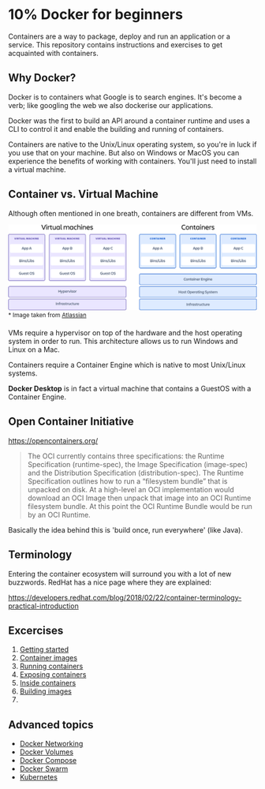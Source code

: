 # 10% Docker for beginners

Containers are a way to package, deploy and run an application or a service. This repository contains instructions and exercises to get acquainted with containers.

## Why Docker?

Docker is to containers what Google is to search engines. It's become a verb; like googling the web we also dockerise our applications.

Docker was the first to build an API around a container runtime and uses a CLI to control it and enable the building and running of containers.

Containers are native to the Unix/Linux operating system, so you're in luck if you use that on your machine. But also on Windows or MacOS you can experience the benefits of working with containers. You'll just need to install a virtual machine.

## Container vs. Virtual Machine

Although often mentioned in one breath, containers are different from VMs.

![Difference between virtual machines and containers](assets/images/SWTM-2060_Diagram_Containers_VirtualMachines_v03.png)
<sup>\* Image taken from [Atlassian](https://www.atlassian.com/microservices/cloud-computing/containers-vs-vms)</sup>

VMs require a hypervisor on top of the hardware and the host operating system in order to run. This architecture allows us to run Windows and Linux on a Mac.

Containers require a Container Engine which is native to most Unix/Linux systems.

**Docker Desktop** is in fact a virtual machine that contains a GuestOS with a Container Engine.

## Open Container Initiative

https://opencontainers.org/

> The OCI currently contains three specifications: the Runtime Specification (runtime-spec), the Image Specification (image-spec) and the Distribution Specification (distribution-spec). The Runtime Specification outlines how to run a “filesystem bundle” that is unpacked on disk. At a high-level an OCI implementation would download an OCI Image then unpack that image into an OCI Runtime filesystem bundle. At this point the OCI Runtime Bundle would be run by an OCI Runtime.

Basically the idea behind this is 'build once, run everywhere' (like Java).

## Terminology

Entering the container ecosystem will surround you with a lot of new buzzwords. RedHat has a nice page where they are explained:

https://developers.redhat.com/blog/2018/02/22/container-terminology-practical-introduction

## Excercises

1. [Getting started](exercises/exercise-1/README.md)
2. [Container images](exercises/exercise-2/README.md)
3. [Running containers](exercises/exercise-3/)
4. [Exposing containers](exercises/exercise-4/README.md)
5. [Inside containers](exercises/exercise-5/README.md)
6. [Building images](exercises/exercise-6/)
7.

## Advanced topics

- [Docker Networking](https://docs.docker.com/network/)
- [Docker Volumes](https://docs.docker.com/storage/volumes/)
- [Docker Compose](https://docs.docker.com/compose/)
- [Docker Swarm](https://docs.docker.com/engine/swarm/)
- [Kubernetes](https://kubernetes.io/)
